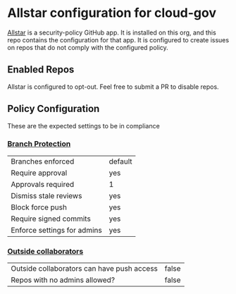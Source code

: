 # Allstar configuration for cloud-gov

[Allstar](https://github.com/cloud-gov/allstar) is a security-policy GitHub app. It is
installed on this org, and this repo contains the configuration for that app. It
is configured to create issues on repos that do not comply with the configured
policy.

## Enabled Repos

Allstar is configured to opt-out. Feel free to submit a PR to disable repos.

## Policy Configuration

These are the expected settings to be in compliance

### [Branch Protection](branch_protection.yaml)

| | |
| - | - |
| Branches enforced | default |
| Require approval | yes |
| Approvals required | 1 |
| Dismiss stale reviews | yes |
| Block force push | yes |
| Require signed commits | yes |
| Enforce settings for admins | yes |

### [Outside collaborators](outside.yaml)

| | |
| - | - |
| Outside collaborators can have push access | false |
| Repos with no admins allowed? | false |
